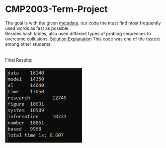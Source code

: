# CMP2003-Term-Project
The goal is with the given [metadata](https://github.com/mymermer/CMP2003-Term-Project/blob/main/Problem%20Statements/Inputs.zip "Input ZIP"), our code the must find most frequently used words as fast as possible. \
Besides hash tables, also used different types of probing sequences to overcome collusions. [Solution Explanation](https://github.com/mymermer/CMP2003-Term-Project/blob/main/Solution/CMP2003%20Project%20Presenation.pdf "PDF File") This code was one of the fastest among other students'. \
 \
  \
Final Results: 
 \
  \
![FinalResults](https://github.com/mymermer/CMP2003-Term-Project/blob/main/Solution/Results.png)
